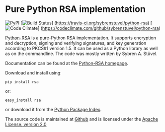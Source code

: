 Pure Python RSA implementation
==============================

[![PyPI](https://img.shields.io/pypi/v/rsa.svg)](https://pypi.python.org/pypi/rsa)
[![Build Status](https://travis-ci.org/sybrenstuvel/python-rsa.svg?branch=master)]
    (https://travis-ci.org/sybrenstuvel/python-rsa)
[![Code Climate](https://img.shields.io/codeclimate/github/sybrenstuvel/python-rsa.svg)]
    (https://codeclimate.com/github/sybrenstuvel/python-rsa)

[Python-RSA](https://stuvel.eu/rsa) is a pure-Python RSA implementation. It supports
encryption and decryption, signing and verifying signatures, and key
generation according to PKCS#1 version 1.5. It can be used as a Python
library as well as on the commandline. The code was mostly written by
Sybren A.  Stüvel.

Documentation can be found at the [Python-RSA homepage](https://stuvel.eu/rsa).

Download and install using:

    pip install rsa

or:

    easy_install rsa

or download it from the [Python Package Index](https://pypi.python.org/pypi/rsa).

The source code is maintained at [Github](https://github.com/sybrenstuvel/python-rsa/) and is
licensed under the [Apache License, version 2.0](https://www.apache.org/licenses/LICENSE-2.0)

